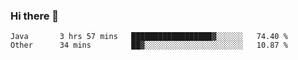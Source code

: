 ### Hi there 👋

<!--
**urzz/urzz** is a ✨ _special_ ✨ repository because its `README.md` (this file) appears on your GitHub profile.

Here are some ideas to get you started:

- 🔭 I’m currently working on ...
- 🌱 I’m currently learning ...
- 👯 I’m looking to collaborate on ...
- 🤔 I’m looking for help with ...
- 💬 Ask me about ...
- 📫 How to reach me: ...
- 😄 Pronouns: ...
- ⚡ Fun fact: ...
-->

<!--START_SECTION:waka-->

```text
Java       3 hrs 57 mins   ██████████████████▓░░░░░░   74.40 %
Other      34 mins         ██▓░░░░░░░░░░░░░░░░░░░░░░   10.87 %
```

<!--END_SECTION:waka-->
